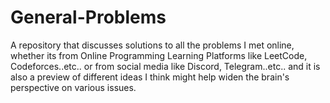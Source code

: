 # General-Problems
A repository that discusses solutions to all the problems I met online, whether its from Online Programming Learning Platforms like LeetCode, Codeforces..etc.. or from social media like Discord, Telegram..etc.. and it is also a preview of different ideas I think might help widen the brain's perspective on various issues.
